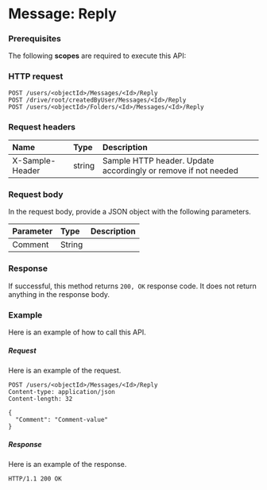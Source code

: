 # Message: Reply


### Prerequisites
The following **scopes** are required to execute this API: 
### HTTP request
<!-- { "blockType": "ignored" } -->
```http
POST /users/<objectId>/Messages/<Id>/Reply
POST /drive/root/createdByUser/Messages/<Id>/Reply
POST /users/<objectId>/Folders/<Id>/Messages/<Id>/Reply

```
### Request headers
| Name       | Type | Description|
|:---------------|:--------|:----------|
| X-Sample-Header  | string  | Sample HTTP header. Update accordingly or remove if not needed|

### Request body
In the request body, provide a JSON object with the following parameters.

| Parameter	   | Type	|Description|
|:---------------|:--------|:----------|
|Comment|String||

### Response
If successful, this method returns `200, OK` response code. It does not return anything in the response body.

### Example
Here is an example of how to call this API.
##### Request
Here is an example of the request.
<!-- {
  "blockType": "request",
  "name": "message_reply"
}-->
```http
POST /users/<objectId>/Messages/<Id>/Reply
Content-type: application/json
Content-length: 32

{
  "Comment": "Comment-value"
}
```

##### Response
Here is an example of the response.
<!-- {
  "blockType": "response",
  "truncated": false,
  "@odata.type": "microsoft.graph.none"
} -->
```http
HTTP/1.1 200 OK
```

<!-- uuid: a9986f1c-80c2-4686-ad2f-2fc5005c094a
2015-10-19 08:55:35 UTC -->
<!-- {
  "type": "#page.annotation",
  "description": "Message: Reply",
  "keywords": "",
  "section": "documentation",
  "tocPath": ""
}-->